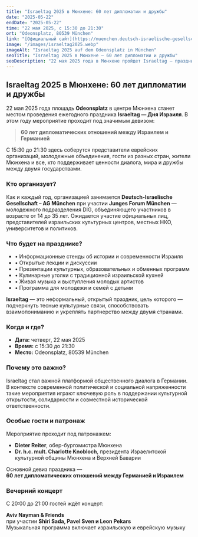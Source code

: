 ```yaml
---
title: "Israeltag 2025 в Мюнхене: 60 лет дипломатии и дружбы"
date: "2025-05-22"
endDate: "2025-05-22"
time: "22 мая 2025, с 15:30 до 21:30"
ort: "Odeonsplatz, 80539 München"
link: "[Официальный сайт](https://muenchen.deutsch-israelische-gesellschaft.de/termin/israeltag-2025/)"
image: "/images/israeltag2025.webp"
imageAlt: "Israeltag 2025 auf dem Odeonsplatz in München"
seoTitle: "Israeltag 2025 в Мюнхене – 60 лет дипломатии и дружбы"
seoDescription: "22 мая 2025 года в Мюнхене пройдет Israeltag — праздник в честь 60-летия дипломатических отношений между Израилем и Германией. Музыка, лекции, еда и культурный обмен на Odeonsplatz."
---
```


## Israeltag 2025 в Мюнхене: 60 лет дипломатии и дружбы

22 мая 2025 года площадь **Odeonsplatz** в центре Мюнхена станет местом проведения ежегодного праздника **Israeltag — Дня Израиля**. В этом году мероприятие проходит под значимым девизом:

> **60 лет дипломатических отношений между Израилем и Германией**

С 15:30 до 21:30 здесь соберутся представители еврейских организаций, молодежные объединения, гости из разных стран, жители Мюнхена и все, кто поддерживает ценности диалога, мира и дружбы между двумя государствами.

### Кто организует?

Как и каждый год, организацией занимается **Deutsch-Israelische Gesellschaft – AG München** при участии **Junges Forum München** — молодежного подразделения DIG, объединяющего участников в возрасте от 14 до 35 лет. Ожидается участие официальных лиц, представителей израильских культурных центров, местных НКО, университетов и политиков.

### Что будет на празднике?

- • Информационные стенды об истории и современности Израиля  
- • Открытые лекции и дискуссии  
- • Презентации культурных, образовательных и обменных программ  
- • Кулинарные уголки с традиционной израильской кухней  
- • Живая музыка и выступления молодых артистов  
- • Программа для молодежи и семей с детьми

**Israeltag** — это неформальный, открытый праздник, цель которого — подчеркнуть тесные культурные связи, способствовать взаимопониманию и укреплять партнерство между двумя странами.

### Когда и где?

- **Дата:** четверг, 22 мая 2025  
- **Время:** с 15:30 до 21:30  
- **Место:** Odeonsplatz, 80539 München

### Почему это важно?

Israeltag стал важной платформой общественного диалога в Германии. В контексте современной политической и социальной напряженности такие мероприятия играют ключевую роль в поддержании культурной открытости, солидарности и совместной исторической ответственности.

### Особые гости и патронаж

Мероприятие проходит под патронажем:

- **Dieter Reiter**, обер-бургомистра Мюнхена  
- **Dr. h.c. mult. Charlotte Knobloch**, президента Израелитской культурной общины Мюнхена и Верхней Баварии

Основной девиз праздника —  
**60 лет дипломатических отношений между Германией и Израилем**

### Вечерний концерт

С 20:00 до 21:00 гостей ждёт концерт:

**Aviv Nayman & Friends**  
при участии **Shiri Sada, Pavel Sven и Leon Pekars**  
Музыкальная программа включает израильскую и еврейскую музыку
